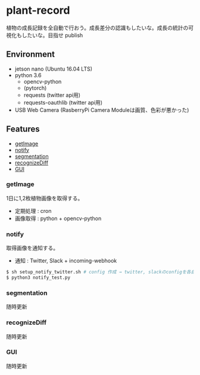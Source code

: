 # plant-record
植物の成長記録を全自動で行おう。成長差分の認識もしたいな。成長の統計の可視化もしたいな。目指せ publish

## Environment

- jetson nano (Ubuntu 16.04 LTS)
- python 3.6
    - opencv-python
    - (pytorch)
    - requests (twitter api用)
    - requests-oauthlib (twitter api用)
- USB Web Camera (RasberryPi Camera Moduleは画質、色彩が悪かった)

## Features

- [getImage](#getImage)
- [notify](#notify)
- [segmentation](#segmentation)
- [recognizeDiff](#recognizeDiff)
- [GUI](#GUI)

<a id="getImage"></a>

### getImage

1日に1,2枚植物画像を取得する。

- 定期処理  : cron
- 画像取得  : python + opencv-python

<a id="notify"></a>

### notify

取得画像を通知する。

- 通知      : Twitter, Slack + incoming-webhook

```bash
$ sh setup_notify_twitter.sh # config 作成 → twitter, slackのconfigを各自入力
$ python3 notify_test.py
```

<a id="segmentation"></a>

### segmentation

随時更新

<a id="recognizeDiff"></a>

### recognizeDiff

随時更新

<a id="GUI"></a>

### GUI

随時更新
